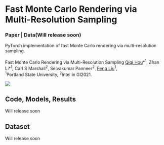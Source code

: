 # Fast Monte Carlo Rendering via Multi-Resolution Sampling

### Paper | Data(Will release soon)

PyTorch implementation of fast Monte Carlo rendering via multi-resolution sampling.<br><br>
Fast Monte Carlo Rendering via Multi-Resolution Sampling
 [Qiqi Hou](https://hqqxyy.github.io/)\*<sup>1</sup>,
 Zhan Li\*<sup>1</sup>,
 Carl S Marshall<sup>2</sup>,
 Selvakumar Panneer<sup>2</sup>,
 [Feng Liu](http://web.cecs.pdx.edu/~fliu/)<sup>1</sup>, <br>
 <sup>1</sup>Portland State University, <sup>2</sup>Intel
in GI2021.

<img src='imgs/figure1.png'/>

## Code, Models, Results
Will release soon

## Dataset
Will release soon

